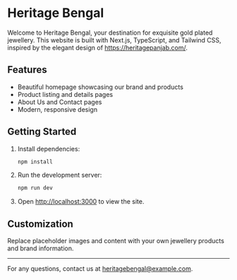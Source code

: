 # Heritage Bengal

Welcome to Heritage Bengal, your destination for exquisite gold plated jewellery. This website is built with Next.js, TypeScript, and Tailwind CSS, inspired by the elegant design of https://heritagepanjab.com/.

## Features
- Beautiful homepage showcasing our brand and products
- Product listing and details pages
- About Us and Contact pages
- Modern, responsive design

## Getting Started
1. Install dependencies:
   ```bash
   npm install
   ```
2. Run the development server:
   ```bash
   npm run dev
   ```
3. Open [http://localhost:3000](http://localhost:3000) to view the site.

## Customization
Replace placeholder images and content with your own jewellery products and brand information.

---
For any questions, contact us at heritagebengal@example.com.
